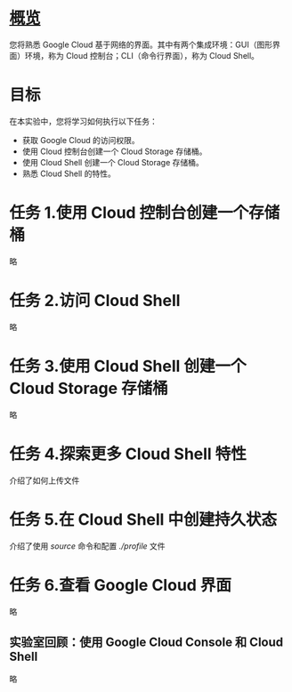 # [概览](https://www.cloudskillsboost.google/course_sessions/4481651/labs/393747)
您将熟悉 Google Cloud 基于网络的界面。其中有两个集成环境：GUI（图形界面）环境，称为 Cloud 控制台；CLI（命令行界面），称为 Cloud Shell。

# 目标
在本实验中，您将学习如何执行以下任务：
* 获取 Google Cloud 的访问权限。
* 使用 Cloud 控制台创建一个 Cloud Storage 存储桶。
* 使用 Cloud Shell 创建一个 Cloud Storage 存储桶。
* 熟悉 Cloud Shell 的特性。

# 任务 1.使用 Cloud 控制台创建一个存储桶
略

# 任务 2.访问 Cloud Shell
略

# 任务 3.使用 Cloud Shell 创建一个 Cloud Storage 存储桶
略

# 任务 4.探索更多 Cloud Shell 特性
介绍了如何上传文件

# 任务 5.在 Cloud Shell 中创建持久状态
介绍了使用 *source* 命令和配置 *./profile* 文件

# 任务 6.查看 Google Cloud 界面
略

## 实验室回顾：使用 Google Cloud Console 和 Cloud Shell
略
